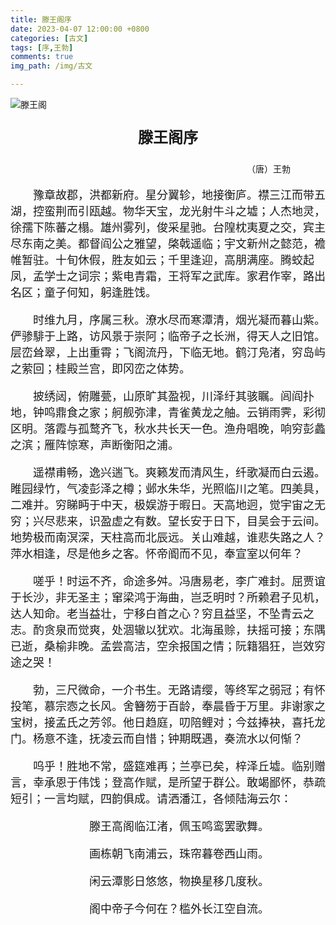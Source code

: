 ```yaml
---
title: 滕王阁序
date: 2023-04-07 12:00:00 +0800
categories: [古文]
tags: [序,王勃]
comments: true
img_path: /img/古文

---
```


![滕王阁](滕王阁.png)

<p align="center" style="font-family:微软雅黑;font-size:x-large;font-weight:bold"> 滕王阁序 </p>

<p align="right" style="padding-right:4em;font-family:微软雅黑">（唐）王勃 </p>

<p style="text-indent:2em;font-family:宋体;font-size:large"> 豫章故郡，洪都新府。星分翼轸，地接衡庐。襟三江而带五湖，控蛮荆而引瓯越。物华天宝，龙光射牛斗之墟；人杰地灵，徐孺下陈蕃之榻。雄州雾列，俊采星驰。台隍枕夷夏之交，宾主尽东南之美。都督阎公之雅望，棨戟遥临；宇文新州之懿范，襜帷暂驻。十旬休假，胜友如云；千里逢迎，高朋满座。腾蛟起凤，孟学士之词宗；紫电青霜，王将军之武库。家君作宰，路出名区；童子何知，躬逢胜饯。 </p>

<p style="text-indent:2em;font-family:宋体;font-size:large"> 时维九月，序属三秋。潦水尽而寒潭清，烟光凝而暮山紫。俨骖騑于上路，访风景于崇阿；临帝子之长洲，得天人之旧馆。层峦耸翠，上出重霄；飞阁流丹，下临无地。鹤汀凫渚，穷岛屿之萦回；桂殿兰宫，即冈峦之体势。 </p>

<p style="text-indent:2em;font-family:宋体;font-size:large"> 披绣闼，俯雕甍，山原旷其盈视，川泽纡其骇瞩。闾阎扑地，钟鸣鼎食之家；舸舰弥津，青雀黄龙之舳。云销雨霁，彩彻区明。落霞与孤鹜齐飞，秋水共长天一色。渔舟唱晚，响穷彭蠡之滨；雁阵惊寒，声断衡阳之浦。 </p>

<p style="text-indent:2em;font-family:宋体;font-size:large"> 遥襟甫畅，逸兴遄飞。爽籁发而清风生，纤歌凝而白云遏。睢园绿竹，气凌彭泽之樽；邺水朱华，光照临川之笔。四美具，二难并。穷睇眄于中天，极娱游于暇日。天高地迥，觉宇宙之无穷；兴尽悲来，识盈虚之有数。望长安于日下，目吴会于云间。地势极而南溟深，天柱高而北辰远。关山难越，谁悲失路之人？萍水相逢，尽是他乡之客。怀帝阍而不见，奉宣室以何年？ </p>

<p style="text-indent:2em;font-family:宋体;font-size:large"> 嗟乎！时运不齐，命途多舛。冯唐易老，李广难封。屈贾谊于长沙，非无圣主；窜梁鸿于海曲，岂乏明时？所赖君子见机，达人知命。老当益壮，宁移白首之心？穷且益坚，不坠青云之志。酌贪泉而觉爽，处涸辙以犹欢。北海虽赊，扶摇可接；东隅已逝，桑榆非晚。孟尝高洁，空余报国之情；阮籍猖狂，岂效穷途之哭！ </p>

<p style="text-indent:2em;font-family:宋体;font-size:large"> 勃，三尺微命，一介书生。无路请缨，等终军之弱冠；有怀投笔，慕宗悫之长风。舍簪笏于百龄，奉晨昏于万里。非谢家之宝树，接孟氏之芳邻。他日趋庭，叨陪鲤对；今兹捧袂，喜托龙门。杨意不逢，抚凌云而自惜；钟期既遇，奏流水以何惭？ </p>

<p style="text-indent:2em;font-family:宋体;font-size:large"> 呜乎！胜地不常，盛筵难再；兰亭已矣，梓泽丘墟。临别赠言，幸承恩于伟饯；登高作赋，是所望于群公。敢竭鄙怀，恭疏短引；一言均赋，四韵俱成。请洒潘江，各倾陆海云尔： </p>

<p align="center" style="text-indent:2em;font-family:宋体;font-size:large"> 滕王高阁临江渚，佩玉鸣鸾罢歌舞。 </p>

<p align="center" style="text-indent:2em;font-family:宋体;font-size:large"> 画栋朝飞南浦云，珠帘暮卷西山雨。 </p>

<p align="center" style="text-indent:2em;font-family:宋体;font-size:large"> 闲云潭影日悠悠，物换星移几度秋。 </p>

<p align="center" style="text-indent:2em;font-family:宋体;font-size:large"> 阁中帝子今何在？槛外长江空自流。 </p>

